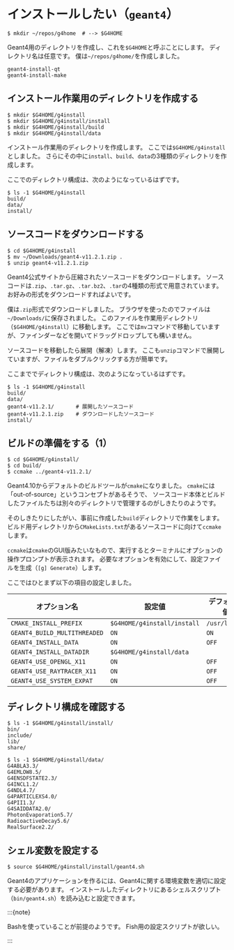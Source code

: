 # インストールしたい（``geant4``）

```console
$ mkdir ~/repos/g4home  # --> $G4HOME
```

Geant4用のディレクトリを作成し、これを``$G4HOME``と呼ぶことにします。
ディレクトリ名は任意です。
僕は``~/repos/g4home/``を作成しました。


```{toctree}
geant4-install-qt
geant4-install-make
```

## インストール作業用のディレクトリを作成する

```console
$ mkdir $G4HOME/g4install
$ mkdir $G4HOME/g4install/install
$ mkdir $G4HOME/g4install/build
$ mkdir $G4HOME/g4install/data
```

インストール作業用のディレクトリを作成します。
ここでは``$G4HOME/g4install``としました。
さらにその中に``install``、``build``、``data``の3種類のディレクトリを作成します。

ここでのディレクトリ構成は、次のようになっているはずです。

```console
$ ls -1 $G4HOME/g4install
build/
data/
install/
```

## ソースコードをダウンロードする

```console
$ cd $G4HOME/g4install
$ mv ~/Downloads/geant4-v11.2.1.zip .
$ unzip geant4-v11.2.1.zip
```

Geant4公式サイトから圧縮されたソースコードをダウンロードします。
ソースコードは``.zip``、``.tar.gz``、``.tar.bz2``、``.tar``の4種類の形式で用意されています。
お好みの形式をダウンロードすればよいです。

僕は``.zip``形式でダウンロードしました。
ブラウザを使ったのでファイルは``~/Downloads/``に保存されました。
このファイルを作業用ディレクトリ（``$G4HOME/g4install``）に移動します。
ここでは``mv``コマンドで移動していますが、ファインダーなどを開いてドラッグドロップしても構いません。

ソースコードを移動したら展開（解凍）します。
ここも``unzip``コマンドで展開していますが、ファイルをダブルクリックする方が簡単です。

ここまででディレクトリ構成は、次のようになっているはずです。

```console
$ ls -1 $G4HOME/g4install
build/
data/
geant4-v11.2.1/       # 展開したソースコード
geant4-v11.2.1.zip    # ダウンロードしたソースコード
install/
```

## ビルドの準備をする（1）

```console
$ cd $G4HOME/g4install/
$ cd build/
$ ccmake ../geant4-v11.2.1/
```

Geant4.10からデフォルトのビルドツールが``cmake``になりました。
``cmake``には「out-of-source」というコンセプトがあるそうで、
ソースコード本体とビルドしたファイルたちは別々のディレクトリで管理するのがしきたりのようです。

そのしきたりにしたがい、事前に作成した``build``ディレクトリで作業をします。
ビルド用ディレクトリから``CMakeLists.txt``があるソースコードに向けて``ccmake``します。

``ccmake``は``cmake``のGUI版みたいなもので、実行するとターミナルにオプションの操作プロンプトが表示されます。
必要なオプションを有効にして、設定ファイルを生成（``[g] Generate``）します。

ここではひとまず以下の項目の設定しました。

| オプション名 | 設定値 | デフォルト値 |
|---|---|---|
| ``CMAKE_INSTALL_PREFIX`` | ``$G4HOME/g4install/install`` | ``/usr/local/`` |
| ``GEANT4_BUILD_MULTITHREADED`` | ``ON`` | ``ON`` |
| ``GEANT4_INSTALL_DATA`` | ``ON`` | ``OFF`` |
| ``GEANT4_INSTALL_DATADIR`` | ``$G4HOME/g4install/data`` | |
| ``GEANT4_USE_OPENGL_X11``  | ``ON`` | ``OFF`` |
| ``GEANT4_USE_RAYTRACER_X11`` | ``ON`` | ``OFF`` |
| ``GEANT4_USE_SYSTEM_EXPAT`` | ``ON`` | ``OFF``|





## ディレクトリ構成を確認する

```console
$ ls -1 $G4HOME/g4install/install/
bin/
include/
lib/
share/

$ ls -1 $G4HOME/g4install/data/
G4ABLA3.3/
G4EMLOW8.5/
G4ENSDFSTATE2.3/
G4INCL1.2/
G4NDL4.7/
G4PARTICLEXS4.0/
G4PII1.3/
G4SAIDDATA2.0/
PhotonEvaporation5.7/
RadioactiveDecay5.6/
RealSurface2.2/
```

## シェル変数を設定する

```console
$ source $G4HOME/g4install/install/geant4.sh
```

Geant4のアプリケーションを作るには、Geant4に関する環境変数を適切に設定する必要があります。
インストールしたディレクトリにあるシェルスクリプト（``bin/geant4.sh``）を読み込むと設定できます。

:::{note}

Bashを使っていることが前提のようです。
Fish用の設定スクリプトが欲しい。

:::
